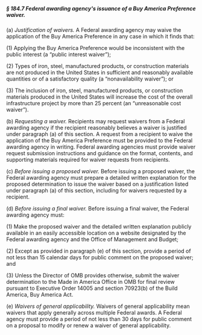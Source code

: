 ##### § 184.7 Federal awarding agency's issuance of a Buy America Preference waiver. #####

(a) *Justification of waivers.* A Federal awarding agency may waive the application of the Buy America Preference in any case in which it finds that:

(1) Applying the Buy America Preference would be inconsistent with the public interest (a “public interest waiver”);

(2) Types of iron, steel, manufactured products, or construction materials are not produced in the United States in sufficient and reasonably available quantities or of a satisfactory quality (a “nonavailability waiver”); or

(3) The inclusion of iron, steel, manufactured products, or construction materials produced in the United States will increase the cost of the overall infrastructure project by more than 25 percent (an “unreasonable cost waiver”).

(b) *Requesting a waiver.* Recipients may request waivers from a Federal awarding agency if the recipient reasonably believes a waiver is justified under paragraph (a) of this section. A request from a recipient to waive the application of the Buy America Preference must be provided to the Federal awarding agency in writing. Federal awarding agencies must provide waiver request submission instructions and guidance on the format, contents, and supporting materials required for waiver requests from recipients.

(c) *Before issuing a proposed waiver.* Before issuing a proposed waiver, the Federal awarding agency must prepare a detailed written explanation for the proposed determination to issue the waiver based on a justification listed under paragraph (a) of this section, including for waivers requested by a recipient.

(d) *Before issuing a final waiver.* Before issuing a final waiver, the Federal awarding agency must:

(1) Make the proposed waiver and the detailed written explanation publicly available in an easily accessible location on a website designated by the Federal awarding agency and the Office of Management and Budget;

(2) Except as provided in paragraph (e) of this section, provide a period of not less than 15 calendar days for public comment on the proposed waiver; and

(3) Unless the Director of OMB provides otherwise, submit the waiver determination to the Made in America Office in OMB for final review pursuant to Executive Order 14005 and section 70923(b) of the Build America, Buy America Act.

(e) *Waivers of general applicability.* Waivers of general applicability mean waivers that apply generally across multiple Federal awards. A Federal agency must provide a period of not less than 30 days for public comment on a proposal to modify or renew a waiver of general applicability.